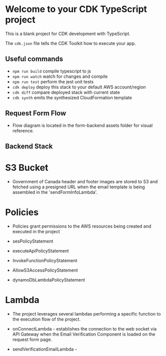 # Welcome to your CDK TypeScript project

This is a blank project for CDK development with TypeScript.

The `cdk.json` file tells the CDK Toolkit how to execute your app.

## Useful commands

* `npm run build`   compile typescript to js
* `npm run watch`   watch for changes and compile
* `npm run test`    perform the jest unit tests
* `cdk deploy`      deploy this stack to your default AWS account/region
* `cdk diff`        compare deployed stack with current state
* `cdk synth`       emits the synthesized CloudFormation template


## Request Form Flow
* Flow diagram is located in the form-backend assets folder for visual reference.

## Backend Stack
# S3 Bucket
* Government of Canada header and footer images are stored to S3 and fetched using a presigned URL when the email template is being assembled in the 'sendFormInfoLambda'.

# Policies
* Policies grant permissions to the AWS resources being created and executed in the project

* sesPolicyStatement
* executeApiPolicyStatement
* InvokeFunctionPolicyStatement
* AllowS3AccessPolicyStatement
* dynamoDbLambdaPolicyStatement

# Lambda
* The project leverages several lambdas performing a specific function to the execution flow of the project.

* onConnectLambda - establishes the connection to the web socket via API Gateway when the Email Verification Component is loaded on the request form page.

* sendVerificationEmailLambda - 